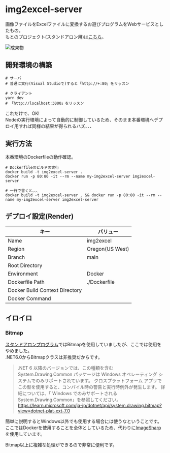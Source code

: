 # img2excel-server

画像ファイルをExcelファイルに変換するお遊びプログラムをWebサービスとしたもの。  
もとのプロジェクト(スタンドアロン用)は[こちら](https://github.com/osawa-koki/img2excel)。  

![成果物](./.development/img/fruit.gif)  

## 開発環境の構築

```shell
# サーバ
# 普通に実行(Visual Studioで)すると「http://+:80」をリッスン

# クライアント
yarn dev
# 「http://localhost:3000」をリッスン
```

これだけで、OK!  
Nodeの実行環境によって自動的に制御しているため、そのまま本番環境へデプロイ用すれば同様の結果が得られるハズ、、、  

## 実行方法

本番環境のDockerfileの動作確認。  

```shell
# Dockerfileのビルドの実行
docker build -t img2excel-server .
docker run -p 80:80 -it --rm --name my-img2excel-server img2excel-server

# 一行で書くと、、、
docker build -t img2excel-server . && docker run -p 80:80 -it --rm --name my-img2excel-server img2excel-server
```

## デプロイ設定(Render)

| キー | バリュー |
| ---- | ---- |
| Name | img2excel |
| Region | Oregon(US West) |
| Branch | main |
| Root Directory |  |
| Environment | Docker |
| Dockerfile Path | ./Dockerfile |
| Docker Build Context Directory |  |
| Docker Command |  |

## イロイロ

### Bitmap

[スタンドアロンプログラム](https://github.com/osawa-koki/img2excel)ではBitmapを使用していましたが、ここでは使用をやめました。  
.NET6.0からBitmapクラスは非推奨だからです。  

> .NET 6 以降のバージョンでは、この種類を含む System.Drawing.Common パッケージは Windows オペレーティング システムでのみサポートされています。 クロスプラットフォーム アプリでこの型を使用すると、コンパイル時の警告と実行時例外が発生します。 詳細については、「 Windows でのみサポートされる System.Drawing.Common」を参照してください。
> <https://learn.microsoft.com/ja-jp/dotnet/api/system.drawing.bitmap?view=dotnet-plat-ext-7.0>

簡単に説明するとWindows以外でも使用する場合には使うなということです。  
ここではDockerを使用することを全体としているため、代わりに[ImageSharp](https://sixlabors.com/products/imagesharp/)を使用しています。  

Bitmap以上に複雑な処理ができるので非常に便利です。  
